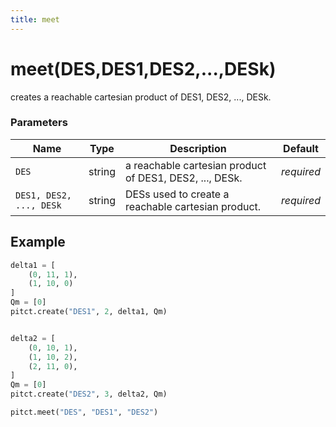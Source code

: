 ```yaml
---
title: meet
---
```


# meet(DES,DES1,DES2,...,DESk)

creates a reachable cartesian product of DES1, DES2, ..., DESk.

### Parameters
| Name                         | Type   | Description                                                  |  Default   |
|------------------------------|--------|--------------------------------------------------------------|------------|
| `DES`                        | string | a reachable cartesian product of DES1, DES2, ..., DESk.      | *required* |
| `DES1, DES2, ..., DESk`      | string | DESs used to create a reachable cartesian product.           | *required* |


## Example

```python title="sample 1"
delta1 = [
    (0, 11, 1),
    (1, 10, 0)
]
Qm = [0]
pitct.create("DES1", 2, delta1, Qm)


delta2 = [
    (0, 10, 1),
    (1, 10, 2),
    (2, 11, 0),
]
Qm = [0]
pitct.create("DES2", 3, delta2, Qm)

pitct.meet("DES", "DES1", "DES2")

```
